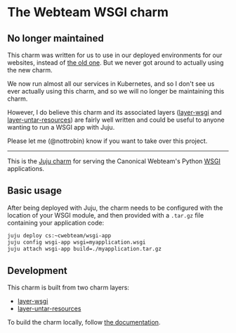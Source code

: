 # The Webteam WSGI charm

## No longer maintained

This charm was written for us to use in our deployed environments for our websites, instead of [the old one](https://launchpad.net/wsgi-app-charm). But we never got around to actually using the new charm.

We now run almost all our services in Kubernetes, and so I don't see us ever actually using this charm, and so we will no longer be maintaining this charm.

However, I do believe this charm and its associated layers ([layer-wsgi](https://github.com/canonical-webteam/layer-wsgi) and [layer-untar-resources](https://github.com/canonical-webteam/layer-untar-resources/)) are fairly well written and could be useful to anyone wanting to run a WSGI app with Juju.

Please let me (@nottrobin) know if you want to take over this project.

---

This is the [Juju charm](https://jujucharms.com) for serving the Canonical Webteam's Python [WSGI](https://wsgi.readthedocs.io/en/latest/) applications.

## Basic usage

After being deployed with Juju, the charm needs to be configured with the location of your WSGI module, and then provided with a `.tar.gz` file containing your application code:

``` bash
juju deploy cs:~cwebteam/wsgi-app
juju config wsgi-app wsgi=myapplication.wsgi
juju attach wsgi-app build=./myapplication.tar.gz
```

## Development

This charm is built from two charm layers:

- [layer-wsgi](https://github.com/canonical-webteam/layer-wsgi)
- [layer-untar-resources](https://github.com/canonical-webteam/layer-untar-resources)

To build the charm locally, follow [the documentation](https://jujucharms.com/docs/2.1/developer-getting-started#assemble-the-layers).
